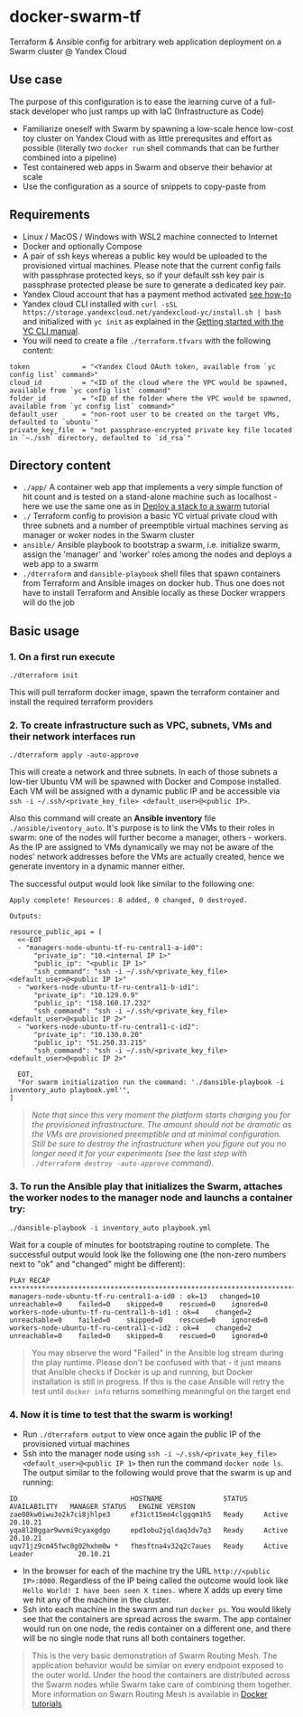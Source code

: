 # docker-swarm-tf
Terraform &amp; Ansible config for arbitrary web application deployment on a Swarm cluster @ Yandex Cloud 

## Use case
The purpose of this configuration is to ease the learning curve of a full-stack developer who just ramps up with IaC (Infrastructure as Code) 
- Familiarize oneself with Swarm by spawning a low-scale hence low-cost toy cluster on Yandex Cloud with as little prerequsites and effort as possible (literally two `docker run` shell commands that can be further combined into a pipeline)
- Test containered web apps in Swarm and observe their behavior at scale
- Use the configuration as a source of snippets to copy-paste from   

## Requirements
- Linux / MacOS / Windows with WSL2 machine connected to Internet
- Docker and optionally Compose
- A pair of ssh keys whereas a public key would be uploaded to the provisioned virtual machines. Please note that the current config fails with passphrase protected keys, so if your default ssh key pair is passphrase protected please be sure to generate a dedicated key pair. 
- Yandex Cloud account that has a payment method activated [see how-to](https://cloud.yandex.com/en-ru/docs/billing/operations/create-new-account)
- Yandex cloud CLI installed with `curl -sSL https://storage.yandexcloud.net/yandexcloud-yc/install.sh | bash` and initialized with `yc init` as explained in the [Getting started with the YC CLI manual](https://cloud.yandex.com/en-ru/docs/cli/quickstart). 
- You will need to create a file `./terraform.tfvars` with the following content:
```
token             = "<Yandex Cloud OAuth token, available from `yc config list` command>"
cloud_id          = "<ID of the cloud where the VPC would be spawned, available from `yc config list` command"
folder_id         = "<ID of the folder where the VPC would be spawned, available from `yc config list` command>"
default_user      = "non-root user to be created on the target VMs, defaulted to `ubuntu`"
private_key_file  = "not passphrase-encrypted private key file located in `~./ssh` directory, defaulted to `id_rsa`"
```

## Directory content
- `./app/` A container web app that implements a very simple function of hit count and is tested on a stand-alone machine such as localhost - here we use the same one as in [Deploy a stack to a swarm](https://docs.docker.com/engine/swarm/stack-deploy/) tutorial
- `./` Terraform config to provision a basic YC virtual private cloud with three subnets and a number of preemptible virtual machines serving as manager or woker nodes in the Swarm cluster
- `ansible/` Ansible playbook to bootstrap a swarm, i.e. initialize swarm, assign the 'manager' and 'worker' roles among the nodes and deploys a web app to a swarm 
- `./dterraform` and `dansible-playbook` shell files that spawn containers from Terraform and Ansible images on docker hub. Thus one does not have to install Terraform and Ansible locally as these Docker wrappers will do the job 

## Basic usage
### 1. On a first run execute
```
./dterraform init
```
This will pull terraform docker image, spawn the terraform container and install the required terraform providers
### 2. To create infrastructure such as VPC, subnets, VMs and their network interfaces run
```
./dterraform apply -auto-approve
```
This will create a network and three subnets. In each of those subnets a low-tier Ubuntu VM will be spawned with Docker and Compose installed. Each VM will be assigned with a dynamic public IP and be accessible via `ssh -i ~/.ssh/<private_key_file> <default_user>@<public IP>`. 

Also this command will create an __Ansible inventory__ file  `./ansible/iventory_auto`. It's purpose is to link the VMs to their roles in swarm: one of the nodes will further become a manager, others - workers. As the IP are assigned to VMs dynamically we may not be aware of the nodes' network addresses before the VMs are actually created, hence we generate inventory in a dynamic manner either.

The successful output would look like similar to the  following one:
```
Apply complete! Resources: 8 added, 0 changed, 0 destroyed.

Outputs:

resource_public_api = [
  <<-EOT
  - "managers-node-ubuntu-tf-ru-central1-a-id0":
      "private_ip": "10.<internal IP 1>"
      "public_ip": "<public IP 1>"
      "ssh_command": "ssh -i ~/.ssh/<private_key_file> <default_user>@<public IP 1>"
  - "workers-node-ubuntu-tf-ru-central1-b-id1":
      "private_ip": "10.129.0.9"
      "public_ip": "158.160.17.232"
      "ssh_command": "ssh -i ~/.ssh/<private_key_file> <default_user>@<public IP 2>"
  - "workers-node-ubuntu-tf-ru-central1-c-id2":
      "private_ip": "10.130.0.20"
      "public_ip": "51.250.33.215"
      "ssh_command": "ssh -i ~/.ssh/<private_key_file> <default_user>@<public IP 2>"

  EOT,
  "For swarm initialization run the command: './dansible-playbook -i inventory_auto playbook.yml'",
]
```
> *Note that since this very moment the platform starts charging you for the provisioned infrastructure. The amount should not be dramatic as the VMs are provisioned preemptible and at minimal configuration. Still be sure to destroy the infrastructure when you figure out you no longer need it for your experiments (see the last step with `./dterraform destroy -auto-approve` command).*
### 3. To run the Ansible play that initializes the Swarm, attaches the worker nodes to the manager node and launchs a container try:
```
./dansible-playbook -i inventory_auto playbook.yml
```
Wait for a couple of minutes for bootstraping routine to complete. The successful output would look lke the following one (the non-zero numbers next to "ok" and "changed" might be different):
```
PLAY RECAP *************************************************************************************************************
managers-node-ubuntu-tf-ru-central1-a-id0 : ok=13   changed=10   unreachable=0    failed=0    skipped=0    rescued=0    ignored=0
workers-node-ubuntu-tf-ru-central1-b-id1 : ok=4    changed=2    unreachable=0    failed=0    skipped=0    rescued=0    ignored=0
workers-node-ubuntu-tf-ru-central1-c-id2 : ok=4    changed=2    unreachable=0    failed=0    skipped=0    rescued=0    ignored=0
```
> You may observe the word "Failed" in the Ansible log stream during the play runtime. Please don't be confused with that - it just means that Ansible checks if Docker is up and running, but Docker installation is still in progress. If this is the case Ansible will retry the test until `docker info` returns something meaningful on the target end 
### 4. Now it is time to test that the swarm is working!
- Run `./dterraform output` to view once again the public IP of the provisioned virtual machines
- Ssh into the manager node using `ssh -i ~/.ssh/<private_key_file> <default_user>@<public IP 1>` then run the command `docker node ls`. The output similar to the following would prove that the swarm is up and running:
```
ID                            HOSTNAME               STATUS    AVAILABILITY   MANAGER STATUS   ENGINE VERSION
zae08kw0iwu3o2k7ci8jhlpe3     ef31ct15mo4clggqm1h5   Ready     Active                          20.10.21
yqa8l20ggar9wvmi9cyaxgdgo     epd1obu2jqldaq3dv7q3   Ready     Active                          20.10.21
uqv71jz9cm45fwc0g02hxhm0w *   fhmsftna4v32q2c7aues   Ready     Active         Leader           20.10.21
```
- In the browser for each of the machine try the URL `http://<public IP>:8000`. Regardless of the IP being called the outcome would look like `Hello World! I have been seen X times.` where X adds up every time we hit any of the machine in the cluster.
- Ssh into each machine in the swarm and run `docker ps`. You would likely see that the containers are spread across the swarm. The app container would run on one node, the redis container on a different one, and there will be no single node that runs all both containers together.   
> This is the very basic demonstration of Swarm Routing Mesh. The application behavior would be similar on every endpoint exposed to the outer world. Under the hood the containers are distributed across the Swarm nodes while Swarm take care of combining them together. More information on Swarn Routing Mesh is available in [Docker tutorials](https://docs.docker.com/engine/swarm/ingress/)  


